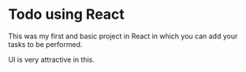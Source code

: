 
# Todo using React 

This was my first and basic project in React in which you can add your tasks to be performed.   

UI is very attractive in this.


     
















































 


   
  





 




 





 



 




 














 



















































































